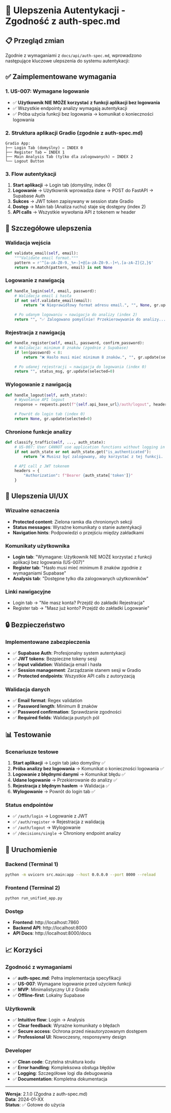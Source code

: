 # 🔐 Ulepszenia Autentykacji - Zgodność z auth-spec.md

## 📋 Przegląd zmian

Zgodnie z wymaganiami z `docs/api/auth-spec.md`, wprowadzono następujące kluczowe ulepszenia do systemu autentykacji:

## ✅ Zaimplementowane wymagania

### 1. **US-007: Wymagane logowanie**
- ✅ **Użytkownik NIE MOŻE korzystać z funkcji aplikacji bez logowania**
- ✅ Wszystkie endpointy analizy wymagają autentykacji
- ✅ Próba użycia funkcji bez logowania → komunikat o konieczności logowania

### 2. **Struktura aplikacji Gradio (zgodnie z auth-spec.md)**
```
Gradio App:
├── Login Tab (domyślny) ← INDEX 0
├── Register Tab ← INDEX 1  
├── Main Analysis Tab (tylko dla zalogowanych) ← INDEX 2
└── Logout Button
```

### 3. **Flow autentykacji**
1. **Start aplikacji** → Login tab (domyślny, index 0)
2. **Logowanie** → Użytkownik wprowadza dane → POST do FastAPI → Supabase Auth
3. **Sukces** → JWT token zapisywany w session state Gradio
4. **Dostęp** → Main tab (Analiza ruchu) staje się dostępny (index 2)
5. **API calls** → Wszystkie wywołania API z tokenem w header

## 🔧 Szczegółowe ulepszenia

### **Walidacja wejścia**
```python
def validate_email(self, email):
    """Validate email format."""
    pattern = r'^[a-zA-Z0-9._%+-]+@[a-zA-Z0-9.-]+\.[a-zA-Z]{2,}$'
    return re.match(pattern, email) is not None
```

### **Logowanie z nawigacją**
```python
def handle_login(self, email, password):
    # Walidacja email i hasła
    if not self.validate_email(email):
        return "❌ Nieprawidłowy format adresu email.", "", None, gr.update(selected=0)
    
    # Po udanym logowaniu → nawigacja do analizy (index 2)
    return "", "✅ Zalogowano pomyślnie! Przekierowywanie do analizy...", auth_data, gr.update(selected=2)
```

### **Rejestracja z nawigacją**
```python
def handle_register(self, email, password, confirm_password):
    # Walidacja: minimum 8 znaków (zgodnie z Supabase)
    if len(password) < 8:
        return "❌ Hasło musi mieć minimum 8 znaków.", "", gr.update(selected=1)
    
    # Po udanej rejestracji → nawigacja do logowania (index 0)
    return "", status_msg, gr.update(selected=0)
```

### **Wylogowanie z nawigacją**
```python
def handle_logout(self, auth_state):
    # Wywołanie API logout
    response = requests.post(f"{self.api_base_url}/auth/logout", headers=headers)
    
    # Powrót do login tab (index 0)
    return None, gr.update(selected=0)
```

### **Chronione funkcje analizy**
```python
def classify_traffic(self, ..., auth_state):
    # US-007: User CANNOT use application functions without logging in
    if not auth_state or not auth_state.get("is_authenticated"):
        return "❌ Musisz być zalogowany, aby korzystać z tej funkcji. Przejdź do zakładki 'Logowanie'."
    
    # API call z JWT tokenem
    headers = {
        "Authorization": f"Bearer {auth_state['token']}"
    }
```

## 🎨 Ulepszenia UI/UX

### **Wizualne oznaczenia**
- **Protected content**: Zielona ramka dla chronionych sekcji
- **Status messages**: Wyraźne komunikaty o stanie autentykacji
- **Navigation hints**: Podpowiedzi o przejściu między zakładkami

### **Komunikaty użytkownika**
- **Login tab**: "Wymagane: Użytkownik NIE MOŻE korzystać z funkcji aplikacji bez logowania (US-007)"
- **Register tab**: "Hasło musi mieć minimum 8 znaków zgodnie z wymaganiami Supabase"
- **Analysis tab**: "Dostępne tylko dla zalogowanych użytkowników"

### **Linki nawigacyjne**
- Login tab → "Nie masz konta? Przejdź do zakładki Rejestracja"
- Register tab → "Masz już konto? Przejdź do zakładki Logowanie"

## 🔒 Bezpieczeństwo

### **Implementowane zabezpieczenia**
- ✅ **Supabase Auth**: Profesjonalny system autentykacji
- ✅ **JWT tokens**: Bezpieczne tokeny sesji
- ✅ **Input validation**: Walidacja email i hasła
- ✅ **Session management**: Zarządzanie stanem sesji w Gradio
- ✅ **Protected endpoints**: Wszystkie API calls z autoryzacją

### **Walidacja danych**
- ✅ **Email format**: Regex validation
- ✅ **Password length**: Minimum 8 znaków
- ✅ **Password confirmation**: Sprawdzanie zgodności
- ✅ **Required fields**: Walidacja pustych pól

## 📊 Testowanie

### **Scenariusze testowe**
1. **Start aplikacji** → Login tab jako domyślny ✅
2. **Próba analizy bez logowania** → Komunikat o konieczności logowania ✅
3. **Logowanie z błędnymi danymi** → Komunikat błędu ✅
4. **Udane logowanie** → Przekierowanie do analizy ✅
5. **Rejestracja z błędnym hasłem** → Walidacja ✅
6. **Wylogowanie** → Powrót do login tab ✅

### **Status endpointów**
- ✅ `/auth/login` → Logowanie z JWT
- ✅ `/auth/register` → Rejestracja z walidacją
- ✅ `/auth/logout` → Wylogowanie
- ✅ `/decisions/single` → Chroniony endpoint analizy

## 🚀 Uruchomienie

### **Backend (Terminal 1)**
```bash
python -m uvicorn src.main:app --host 0.0.0.0 --port 8000 --reload
```

### **Frontend (Terminal 2)**
```bash
python run_unified_app.py
```

### **Dostęp**
- **Frontend**: http://localhost:7860
- **Backend API**: http://localhost:8000
- **API Docs**: http://localhost:8000/docs

## 📈 Korzyści

### **Zgodność z wymaganiami**
- ✅ **auth-spec.md**: Pełna implementacja specyfikacji
- ✅ **US-007**: Wymagane logowanie przed użyciem funkcji
- ✅ **MVP**: Minimalistyczny UI z Gradio
- ✅ **Offline-first**: Lokalny Supabase

### **Użytkownik**
- ✅ **Intuitive flow**: Login → Analysis
- ✅ **Clear feedback**: Wyraźne komunikaty o błędach
- ✅ **Secure access**: Ochrona przed nieautoryzowanym dostępem
- ✅ **Professional UI**: Nowoczesny, responsywny design

### **Developer**
- ✅ **Clean code**: Czytelna struktura kodu
- ✅ **Error handling**: Kompleksowa obsługa błędów
- ✅ **Logging**: Szczegółowe logi dla debugowania
- ✅ **Documentation**: Kompletna dokumentacja

---

**Wersja**: 2.1.0 (Zgodna z auth-spec.md)  
**Data**: 2024-01-XX  
**Status**: ✅ Gotowe do użycia 